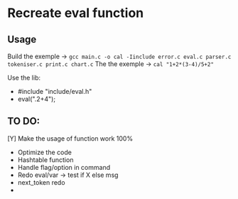 # Recreate eval function

## Usage
Build the exemple -> `gcc main.c -o cal -Iinclude error.c eval.c parser.c tokeniser.c print.c chart.c`
The the exemple -> `cal "1+2*(3-4)/5+2"`

Use the lib:
* #include "include/eval.h"
* eval(".2+4");

## TO DO:
[Y] Make the usage of function work 100%
* Optimize the code
* Hashtable function
* Handle flag/option in command
* Redo eval/var -> test if X else msg
* next_token redo
*  